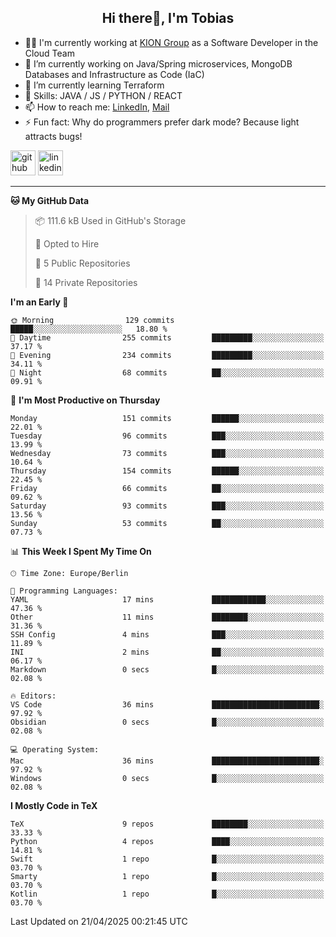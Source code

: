 <h2 align="center">Hi there👋, I'm Tobias</h2>

- 🧑‍💼 I'm currently working at [KION Group](https://www.kiongroup.com/) as a Software Developer in the Cloud Team
- 🔭 I’m currently working on Java/Spring microservices, MongoDB Databases and Infrastructure as Code (IaC)
- 🌱 I’m currently learning Terraform
- 💪 Skills: JAVA / JS / PYTHON / REACT
- 📫 How to reach me: [LinkedIn](https://www.linkedin.com/in/tgoetz), [Mail](mailto:mail@tobiasgoetz.com) 
- ⚡ Fun fact: Why do programmers prefer dark mode? Because light attracts bugs!

[<img src='https://cdn.jsdelivr.net/npm/simple-icons@3.0.1/icons/github.svg' alt='github' height='40'>](https://github.com/TobiasGoetz)  [<img src='https://cdn.jsdelivr.net/npm/simple-icons@3.0.1/icons/linkedin.svg' alt='linkedin' height='40'>](https://www.linkedin.com/in/tgoetz/)  

---

<!--START_SECTION:waka-->
**🐱 My GitHub Data** 

> 📦 111.6 kB Used in GitHub's Storage 
 > 
> 💼 Opted to Hire
 > 
> 📜 5 Public Repositories 
 > 
> 🔑 14 Private Repositories 
 > 
**I'm an Early 🐤** 

```text
🌞 Morning                129 commits         █████░░░░░░░░░░░░░░░░░░░░   18.80 % 
🌆 Daytime                255 commits         █████████░░░░░░░░░░░░░░░░   37.17 % 
🌃 Evening                234 commits         █████████░░░░░░░░░░░░░░░░   34.11 % 
🌙 Night                  68 commits          ██░░░░░░░░░░░░░░░░░░░░░░░   09.91 % 
```
📅 **I'm Most Productive on Thursday** 

```text
Monday                   151 commits         ██████░░░░░░░░░░░░░░░░░░░   22.01 % 
Tuesday                  96 commits          ███░░░░░░░░░░░░░░░░░░░░░░   13.99 % 
Wednesday                73 commits          ███░░░░░░░░░░░░░░░░░░░░░░   10.64 % 
Thursday                 154 commits         ██████░░░░░░░░░░░░░░░░░░░   22.45 % 
Friday                   66 commits          ██░░░░░░░░░░░░░░░░░░░░░░░   09.62 % 
Saturday                 93 commits          ███░░░░░░░░░░░░░░░░░░░░░░   13.56 % 
Sunday                   53 commits          ██░░░░░░░░░░░░░░░░░░░░░░░   07.73 % 
```


📊 **This Week I Spent My Time On** 

```text
🕑︎ Time Zone: Europe/Berlin

💬 Programming Languages: 
YAML                     17 mins             ████████████░░░░░░░░░░░░░   47.36 % 
Other                    11 mins             ████████░░░░░░░░░░░░░░░░░   31.36 % 
SSH Config               4 mins              ███░░░░░░░░░░░░░░░░░░░░░░   11.89 % 
INI                      2 mins              ██░░░░░░░░░░░░░░░░░░░░░░░   06.17 % 
Markdown                 0 secs              █░░░░░░░░░░░░░░░░░░░░░░░░   02.08 % 

🔥 Editors: 
VS Code                  36 mins             ████████████████████████░   97.92 % 
Obsidian                 0 secs              █░░░░░░░░░░░░░░░░░░░░░░░░   02.08 % 

💻 Operating System: 
Mac                      36 mins             ████████████████████████░   97.92 % 
Windows                  0 secs              █░░░░░░░░░░░░░░░░░░░░░░░░   02.08 % 
```

**I Mostly Code in TeX** 

```text
TeX                      9 repos             ████████░░░░░░░░░░░░░░░░░   33.33 % 
Python                   4 repos             ████░░░░░░░░░░░░░░░░░░░░░   14.81 % 
Swift                    1 repo              █░░░░░░░░░░░░░░░░░░░░░░░░   03.70 % 
Smarty                   1 repo              █░░░░░░░░░░░░░░░░░░░░░░░░   03.70 % 
Kotlin                   1 repo              █░░░░░░░░░░░░░░░░░░░░░░░░   03.70 % 
```




 Last Updated on 21/04/2025 00:21:45 UTC
<!--END_SECTION:waka-->
